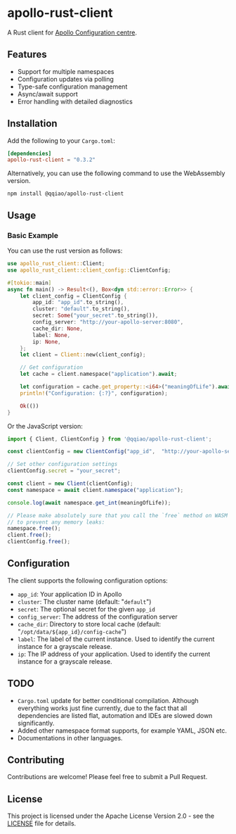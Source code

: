 # apollo-rust-client

A Rust client for [Apollo Configuration centre](https://www.apolloconfig.com/).

## Features

- Support for multiple namespaces
- Configuration updates via polling
- Type-safe configuration management
- Async/await support
- Error handling with detailed diagnostics

## Installation

Add the following to your `Cargo.toml`:

```toml
[dependencies]
apollo-rust-client = "0.3.2"
```

Alternatively, you can use the following command to use the WebAssembly
version.

```
npm install @qqiao/apollo-rust-client
```

## Usage

### Basic Example

You can use the rust version as follows:

```rust
use apollo_rust_client::Client;
use apollo_rust_client::client_config::ClientConfig;

#[tokio::main]
async fn main() -> Result<(), Box<dyn std::error::Error>> {
    let client_config = ClientConfig {
        app_id: "app_id".to_string(),
        cluster: "default".to_string(),
        secret: Some("your_secret".to_string()),
        config_server: "http://your-apollo-server:8080",
        cache_dir: None,
        label: None,
        ip: None,
    };
    let client = Client::new(client_config);

    // Get configuration
    let cache = client.namespace("application").await;

    let configuration = cache.get_property::<i64>("meaningOfLife").await?
    println!("Configuration: {:?}", configuration);

    Ok(())
}
```

Or the JavaScript version:

```JavaScript
import { Client, ClientConfig } from '@qqiao/apollo-rust-client';

const clientConfig = new ClientConfig("app_id",  "http://your-apollo-server:8080", "default");

// Set other configuration settings
clientConfig.secret = "your_secret";

const client = new Client(clientConfig);
const namespace = await client.namespace("application");

console.log(await namespace.get_int(meaningOfLife));

// Please make absolutely sure that you call the `free` method on WASM objects
// to prevent any memory leaks:
namespace.free();
client.free();
clientConfig.free();
```

## Configuration

The client supports the following configuration options:

- `app_id`: Your application ID in Apollo
- `cluster`: The cluster name (default: "`default`")
- `secret`: The optional secret for the given `app_id`
- `config_server`: The address of the configuration server
- `cache_dir`: Directory to store local cache (default: "`/opt/data/${app_id}/config-cache`")
- `label`: The label of the current instance. Used to identify the current instance for a grayscale release.
- `ip`: The IP address of your application. Used to identify the current instance for a grayscale release.

## TODO

- `Cargo.toml` update for better conditional compilation. Although everything
  works just fine currently, due to the fact that all dependencies are listed
  flat, automation and IDEs are slowed down significantly.
- Added other namespace format supports, for example YAML, JSON etc.
- Documentations in other languages.

## Contributing

Contributions are welcome! Please feel free to submit a Pull Request.

## License

This project is licensed under the Apache License Version 2.0 - see the
[LICENSE](LICENSE) file for details.
